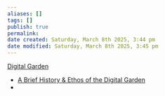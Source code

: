```yaml
---
aliases: []
tags: []
publish: true
permalink:
date created: Saturday, March 8th 2025, 3:44 pm
date modified: Saturday, March 8th 2025, 3:45 pm
---
```


[Digital Garden](../../🕸️%20UNSTRUCTURED/Digital%20Garden.md)

- [A Brief History & Ethos of the Digital Garden](https://maggieappleton.com/garden-history)
- 